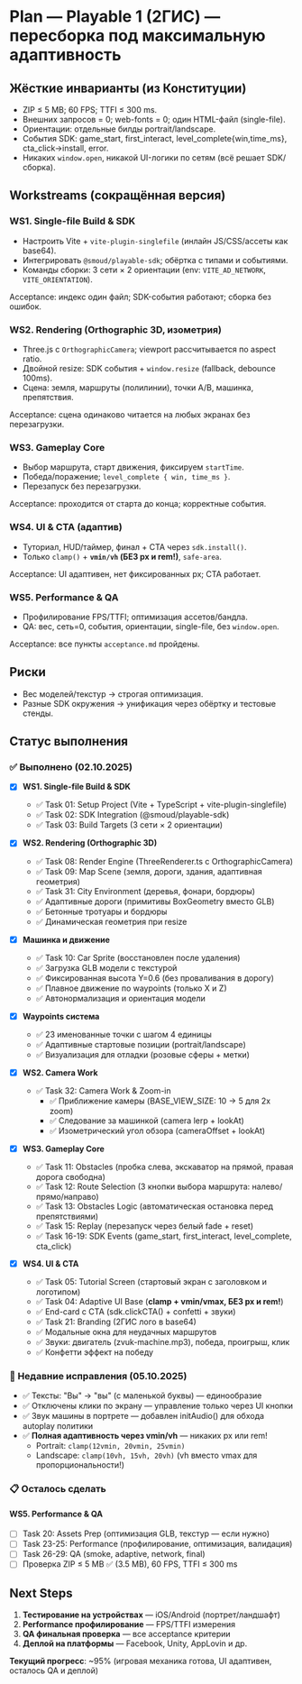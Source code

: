 # Plan — Playable 1 (2ГИС) — пересборка под максимальную адаптивность

## Жёсткие инварианты (из Конституции)
- ZIP ≤ 5 MB; 60 FPS; TTFI ≤ 300 ms.
- Внешних запросов = 0; web-fonts = 0; один HTML-файл (single-file).
- Ориентации: отдельные билды portrait/landscape.
- События SDK: game_start, first_interact, level_complete{win,time_ms}, cta_click→install, error.
- Никаких `window.open`, никакой UI-логики по сетям (всё решает SDK/сборка).

## Workstreams (сокращённая версия)

### WS1. Single-file Build & SDK
- Настроить Vite + `vite-plugin-singlefile` (инлайн JS/CSS/ассеты как base64).
- Интегрировать `@smoud/playable-sdk`; обёртка с типами и событиями.
- Команды сборки: 3 сети × 2 ориентации (env: `VITE_AD_NETWORK`, `VITE_ORIENTATION`).

Acceptance: индекс один файл; SDK-события работают; сборка без ошибок.

### WS2. Rendering (Orthographic 3D, изометрия)
- Three.js с `OrthographicCamera`; viewport рассчитывается по aspect ratio.
- Двойной resize: SDK события + `window.resize` (fallback, debounce 100ms).
- Сцена: земля, маршруты (полилинии), точки A/B, машинка, препятствия.

Acceptance: сцена одинаково читается на любых экранах без перезагрузки.

### WS3. Gameplay Core
- Выбор маршрута, старт движения, фиксируем `startTime`.
- Победа/поражение; `level_complete { win, time_ms }`.
- Перезапуск без перезагрузки.

Acceptance: проходится от старта до конца; корректные события.

### WS4. UI & CTA (адаптив)
- Туториал, HUD/таймер, финал + CTA через `sdk.install()`.
- Только `clamp()` + **`vmin/vh` (БЕЗ px и rem!)**, `safe-area`.

Acceptance: UI адаптивен, нет фиксированных px; CTA работает.

### WS5. Performance & QA
- Профилирование FPS/TTFI; оптимизация ассетов/бандла.
- QA: вес, сеть=0, события, ориентации, single-file, без `window.open`.

Acceptance: все пункты `acceptance.md` пройдены.

## Риски
- Вес моделей/текстур → строгая оптимизация.
- Разные SDK окружения → унификация через обёртку и тестовые стенды.

## Статус выполнения

### ✅ Выполнено (02.10.2025)
- [x] **WS1. Single-file Build & SDK**
  - ✅ Task 01: Setup Project (Vite + TypeScript + vite-plugin-singlefile)
  - ✅ Task 02: SDK Integration (@smoud/playable-sdk)
  - ✅ Task 03: Build Targets (3 сети × 2 ориентации)

- [x] **WS2. Rendering (Orthographic 3D)**
  - ✅ Task 08: Render Engine (ThreeRenderer.ts с OrthographicCamera)
  - ✅ Task 09: Map Scene (земля, дороги, здания, адаптивная геометрия)
  - ✅ Task 31: City Environment (деревья, фонари, бордюры)
  - ✅ Адаптивные дороги (примитивы BoxGeometry вместо GLB)
  - ✅ Бетонные тротуары и бордюры
  - ✅ Динамическая геометрия при resize

- [x] **Машинка и движение**
  - ✅ Task 10: Car Sprite (восстановлен после удаления)
  - ✅ Загрузка GLB модели с текстурой
  - ✅ Фиксированная высота Y=0.6 (без проваливания в дорогу)
  - ✅ Плавное движение по waypoints (только X и Z)
  - ✅ Автонормализация и ориентация модели

- [x] **Waypoints система**
  - ✅ 23 именованные точки с шагом 4 единицы
  - ✅ Адаптивные стартовые позиции (portrait/landscape)
  - ✅ Визуализация для отладки (розовые сферы + метки)

- [x] **WS2. Camera Work**
  - ✅ Task 32: Camera Work & Zoom-in
    - ✅ Приближение камеры (BASE_VIEW_SIZE: 10 → 5 для 2x zoom)
    - ✅ Следование за машинкой (camera lerp + lookAt)
    - ✅ Изометрический угол обзора (cameraOffset + lookAt)

- [x] **WS3. Gameplay Core**
  - ✅ Task 11: Obstacles (пробка слева, экскаватор на прямой, правая дорога свободна)
  - ✅ Task 12: Route Selection (3 кнопки выбора маршрута: налево/прямо/направо)
  - ✅ Task 13: Obstacles Logic (автоматическая остановка перед препятствиями)
  - ✅ Task 15: Replay (перезапуск через белый fade + reset)
  - ✅ Task 16-19: SDK Events (game_start, first_interact, level_complete, cta_click)

- [x] **WS4. UI & CTA**
  - ✅ Task 05: Tutorial Screen (стартовый экран с заголовком и логотипом)
  - ✅ Task 04: Adaptive UI Base (**clamp + vmin/vmax, БЕЗ px и rem!**)
  - ✅ End-card с CTA (sdk.clickCTA() + confetti + звуки)
  - ✅ Task 21: Branding (2ГИС лого в base64)
  - ✅ Модальные окна для неудачных маршрутов
  - ✅ Звуки: двигатель (zvuk-machine.mp3), победа, проигрыш, клик
  - ✅ Конфетти эффект на победу

### 🔧 Недавние исправления (05.10.2025)
- ✅ Тексты: "Вы" → "вы" (с маленькой буквы) — единообразие
- ✅ Отключены клики по экрану — управление только через UI кнопки
- ✅ Звук машины в портрете — добавлен initAudio() для обхода autoplay политики
- ✅ **Полная адаптивность через vmin/vh** — никаких px или rem!
  - Portrait: `clamp(12vmin, 20vmin, 25vmin)`
  - Landscape: `clamp(10vh, 15vh, 20vh)` (vh вместо vmax для пропорциональности!)

### 📋 Осталось сделать

#### WS5. Performance & QA
- [ ] Task 20: Assets Prep (оптимизация GLB, текстур — если нужно)
- [ ] Task 23-25: Performance (профилирование, оптимизация, валидация)
- [ ] Task 26-29: QA (smoke, adaptive, network, final)
- [ ] Проверка ZIP ≤ 5 MB ✅ (3.5 MB), 60 FPS, TTFI ≤ 300 ms

## Next Steps
1. **Тестирование на устройствах** — iOS/Android (портрет/ландшафт)
2. **Performance профилирование** — FPS/TTFI измерения
3. **QA финальная проверка** — все acceptance критерии
4. **Деплой на платформы** — Facebook, Unity, AppLovin и др.

**Текущий прогресс**: ~95% (игровая механика готова, UI адаптивен, осталось QA и деплой)


